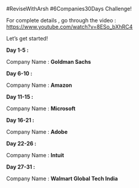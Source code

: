#ReviseWithArsh #6Companies30Days Challenge!


For complete details , go through the video : https://www.youtube.com/watch?v=8ESo_bXhRC4


Let’s get started!


**Day 1-5 :**

Company Name : **Goldman Sachs**

**Day 6-10 :**

Company Name : **Amazon**


**Day 11-15 :**

Company Name : **Microsoft**


**Day 16-21 :**

Company Name : **Adobe**

**Day 22-26 :**

Company Name : **Intuit**

**Day 27-31 :**

Company Name : **Walmart Global Tech India**
